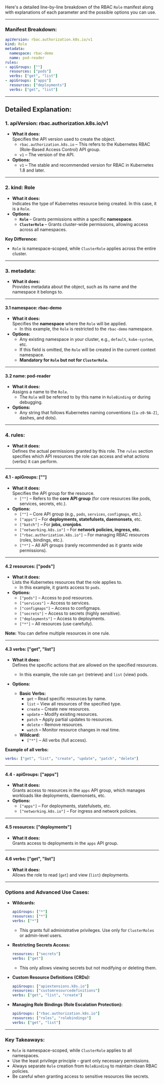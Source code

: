 Here's a detailed line-by-line breakdown of the RBAC `Role` manifest along with explanations of each parameter and the possible options you can use.

---

### **Manifest Breakdown:**

```yaml
apiVersion: rbac.authorization.k8s.io/v1
kind: Role
metadata:
  namespace: rbac-demo
  name: pod-reader
rules:
- apiGroups: [""]
  resources: ["pods"]
  verbs: ["get", "list"]
- apiGroups: ["apps"]
  resources: ["deployments"]
  verbs: ["get", "list"]
```

---

## **Detailed Explanation:**

### **1. apiVersion: rbac.authorization.k8s.io/v1**
- **What it does:**  
  Specifies the API version used to create the object.  
  - `rbac.authorization.k8s.io` – This refers to the Kubernetes RBAC (Role-Based Access Control) API group.  
  - `v1` – The version of the API.  
- **Options:**  
  - `v1` – The stable and recommended version for RBAC in Kubernetes 1.8 and later.

---

### **2. kind: Role**
- **What it does:**  
  Indicates the type of Kubernetes resource being created. In this case, it is a `Role`.  
- **Options:**  
  - **`Role`** – Grants permissions within a specific **namespace**.  
  - **`ClusterRole`** – Grants cluster-wide permissions, allowing access across all namespaces.  

**Key Difference:**  
- `Role` is namespace-scoped, while `ClusterRole` applies across the entire cluster.

---

### **3. metadata:**
- **What it does:**  
  Provides metadata about the object, such as its name and the namespace it belongs to.

---

#### **3.1 namespace: rbac-demo**
- **What it does:**  
  Specifies the **namespace** where the `Role` will be applied.  
  - In this example, the `Role` is restricted to the `rbac-demo` namespace.  
- **Options:**  
  - Any existing namespace in your cluster, e.g., `default`, `kube-system`, etc.  
  - If this field is omitted, the `Role` will be created in the current context namespace.  
  - **Mandatory for `Role` but not for `ClusterRole`.**  

---

#### **3.2 name: pod-reader**
- **What it does:**  
  Assigns a name to the `Role`.  
  - The `Role` will be referred to by this name in `RoleBinding` or during debugging.  
- **Options:**  
  - Any string that follows Kubernetes naming conventions (`[a-z0-9A-Z]`, dashes, and dots).

---

### **4. rules:**
- **What it does:**  
  Defines the actual permissions granted by this role. The `rules` section specifies which API resources the role can access and what actions (verbs) it can perform.

---

#### **4.1 - apiGroups: [""]**
- **What it does:**  
  Specifies the API group for the resource.  
  - `[""]` – Refers to the **core API group** (for core resources like pods, services, secrets, etc.).  
- **Options:**  
  - `[""]` – Core API group (e.g., `pods`, `services`, `configmaps`, etc.).  
  - `["apps"]` – For **deployments, statefulsets, daemonsets**, etc.  
  - `["batch"]` – For **jobs, cronjobs**.  
  - `["networking.k8s.io"]` – For **network policies, ingress, etc.**  
  - `["rbac.authorization.k8s.io"]` – For managing RBAC resources (roles, bindings, etc.).  
  - `["*"]` – All API groups (rarely recommended as it grants wide permissions).

---

#### **4.2 resources: ["pods"]**
- **What it does:**  
  Lists the Kubernetes resources that the role applies to.  
  - In this example, it grants access to `pods`.  
- **Options:**  
  - `["pods"]` – Access to pod resources.  
  - `["services"]` – Access to services.  
  - `["configmaps"]` – Access to configmaps.  
  - `["secrets"]` – Access to secrets (highly sensitive).  
  - `["deployments"]` – Access to deployments.  
  - `["*"]` – All resources (use carefully).  

**Note:** You can define multiple resources in one rule.

---

#### **4.3 verbs: ["get", "list"]**
- **What it does:**  
  Defines the specific actions that are allowed on the specified resources.  
  - In this example, the role can `get` (retrieve) and `list` (view) pods.  

- **Options:**  
  - **Basic Verbs:**  
    - `get` – Read specific resources by name.  
    - `list` – View all resources of the specified type.  
    - `create` – Create new resources.  
    - `update` – Modify existing resources.  
    - `patch` – Apply partial updates to resources.  
    - `delete` – Remove resources.  
    - `watch` – Monitor resource changes in real time.  
  - **Wildcard:**  
    - `["*"]` – All verbs (full access).  

**Example of all verbs:**  
```yaml
verbs: ["get", "list", "create", "update", "patch", "delete"]
```

---

#### **4.4 - apiGroups: ["apps"]**
- **What it does:**  
  Grants access to resources in the `apps` API group, which manages workloads like deployments, daemonsets, etc.  
- **Options:**  
  - `["apps"]` – For deployments, statefulsets, etc.  
  - `["networking.k8s.io"]` – For ingress and network policies.  

---

#### **4.5 resources: ["deployments"]**
- **What it does:**  
  Grants access to deployments in the `apps` API group.  

---

#### **4.6 verbs: ["get", "list"]**
- **What it does:**  
  Allows the role to read (`get`) and view (`list`) deployments.  

---

### **Options and Advanced Use Cases:**

- **Wildcards:**
  ```yaml
  apiGroups: ["*"]
  resources: ["*"]
  verbs: ["*"]
  ```
  - This grants full administrative privileges. Use only for `ClusterRoles` or admin-level users.  

- **Restricting Secrets Access:**
  ```yaml
  resources: ["secrets"]
  verbs: ["get"]
  ```
  - This only allows viewing secrets but not modifying or deleting them.  

- **Custom Resource Definitions (CRDs):**
  ```yaml
  apiGroups: ["apiextensions.k8s.io"]
  resources: ["customresourcedefinitions"]
  verbs: ["get", "list", "create"]
  ```

- **Managing Role Bindings (Role Escalation Protection):**
  ```yaml
  apiGroups: ["rbac.authorization.k8s.io"]
  resources: ["roles", "rolebindings"]
  verbs: ["get", "list"]
  ```

---

### **Key Takeaways:**
- `Role` is namespace-scoped, while `ClusterRole` applies to all namespaces.
- Use the least privilege principle – grant only necessary permissions.
- Always separate `Role` creation from `RoleBinding` to maintain clean RBAC policies.
- Be careful when granting access to sensitive resources like secrets.  
